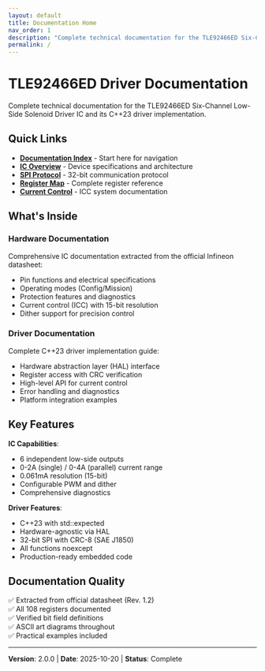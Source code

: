 ```yaml
---
layout: default
title: Documentation Home
nav_order: 1
description: "Complete technical documentation for the TLE92466ED Six-Channel Low-Side Solenoid Driver IC"
permalink: /
---
```


# TLE92466ED Driver Documentation

Complete technical documentation for the TLE92466ED Six-Channel Low-Side Solenoid Driver IC and its C++23 driver implementation.

## Quick Links

- **[Documentation Index](00_INDEX.md)** - Start here for navigation
- **[IC Overview](01_IC_Overview.md)** - Device specifications and architecture
- **[SPI Protocol](02_SPI_Protocol.md)** - 32-bit communication protocol
- **[Register Map](03_Register_Map.md)** - Complete register reference
- **[Current Control](04_Current_Control.md)** - ICC system documentation

## What's Inside

### Hardware Documentation
Comprehensive IC documentation extracted from the official Infineon datasheet:
- Pin functions and electrical specifications
- Operating modes (Config/Mission)
- Protection features and diagnostics
- Current control (ICC) with 15-bit resolution
- Dither support for precision control

### Driver Documentation  
Complete C++23 driver implementation guide:
- Hardware abstraction layer (HAL) interface
- Register access with CRC verification
- High-level API for current control
- Error handling and diagnostics
- Platform integration examples

## Key Features

**IC Capabilities**:
- 6 independent low-side outputs
- 0-2A (single) / 0-4A (parallel) current range
- 0.061mA resolution (15-bit)
- Configurable PWM and dither
- Comprehensive diagnostics

**Driver Features**:
- C++23 with std::expected
- Hardware-agnostic via HAL
- 32-bit SPI with CRC-8 (SAE J1850)
- All functions noexcept
- Production-ready embedded code

## Documentation Quality

✅ Extracted from official datasheet (Rev. 1.2)  
✅ All 108 registers documented  
✅ Verified bit field definitions  
✅ ASCII art diagrams throughout  
✅ Practical examples included  

---

**Version**: 2.0.0 | **Date**: 2025-10-20 | **Status**: Complete
